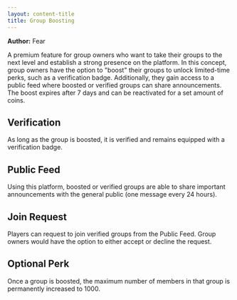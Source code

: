 ```yaml
---
layout: content-title
title: Group Boosting
---
```


<script>
$( document ).ready( function ( ) { $( 'h1' ).prepend( '<span class="badge badge-type">Group</span>&nbsp;' ) } );
</script>

<div class="content-linebreak"></div>

**Author:** Fear

A premium feature for group owners who want to take their groups to the next level and establish a strong presence on the platform. In this concept, group owners have the option to "boost" their groups to unlock limited-time perks, such as a verification badge. Additionally, they gain access to a public feed where boosted or verified groups can share announcements. The boost expires after 7 days and can be reactivated for a set amount of coins.

<div class="content-linebreak"></div>

<div class="content-image" data-url="/docs/assets/images/concepts/groupboosting1.png" data-width="600px" data-label=""></div>

<div class="content-linebreak"></div>

## Verification

As long as the group is boosted, it is verified and remains equipped with a verification badge.

<div class="content-linebreak"></div>

<div class="content-image" data-url="/docs/assets/images/concepts/verification.png" data-width="600px" data-label=""></div>

<div class="content-linebreak"></div>

## Public Feed

Using this platform, boosted or verified groups are able to share important announcements with the general public (one message every 24 hours).

<div class="content-linebreak"></div>

<div class="content-image" data-url="/docs/assets/images/concepts/groupboosting2.png" data-width="600px" data-label=""></div>

<div class="content-linebreak"></div>

## Join Request

Players can request to join verified groups from the Public Feed. Group owners would have the option to either accept or decline the request.

<div class="content-linebreak"></div>

<div class="content-image" data-url="/docs/assets/images/concepts/groupboosting3.png" data-width="600px" data-label=""></div>

<div class="content-linebreak"></div>

<div class="content-linebreak"></div>

<div class="content-image" data-url="/docs/assets/images/concepts/groupboosting4.png" data-width="600px" data-label=""></div>

<div class="content-linebreak"></div>

## Optional Perk

Once a group is boosted, the maximum number of members in that group is permanently increased to 1000.

<div class="content-linebreak"></div>

<div class="content-image" data-url="/docs/assets/images/concepts/increasemembers.png" data-width="600px" data-label=""></div>

<div class="content-linebreak"></div>


